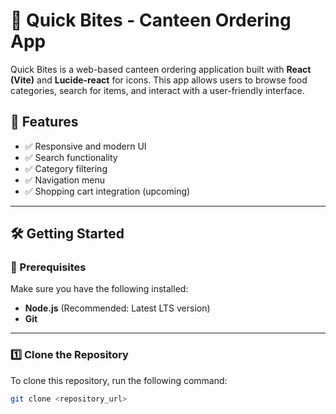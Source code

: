 # 🍔 Quick Bites - Canteen Ordering App  

Quick Bites is a web-based canteen ordering application built with **React (Vite)** and **Lucide-react** for icons. This app allows users to browse food categories, search for items, and interact with a user-friendly interface.  

## 🚀 Features  
- ✅ Responsive and modern UI  
- ✅ Search functionality  
- ✅ Category filtering  
- ✅ Navigation menu  
- ✅ Shopping cart integration (upcoming)  

---

## 🛠️ Getting Started  

### 📌 Prerequisites  
Make sure you have the following installed:  
- **Node.js** (Recommended: Latest LTS version)  
- **Git**  

---

### 1️⃣ Clone the Repository  
To clone this repository, run the following command:  
```bash
git clone <repository_url>
